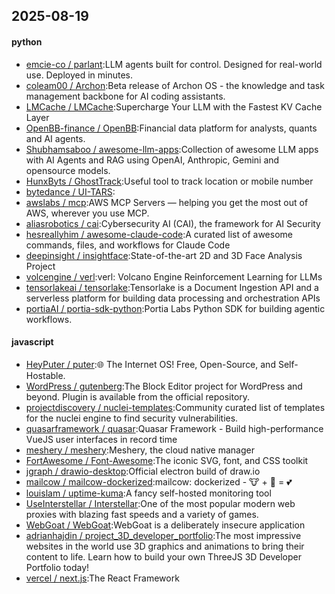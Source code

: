 ## 2025-08-19

#### python
* [emcie-co / parlant](https://github.com/emcie-co/parlant):LLM agents built for control. Designed for real-world use. Deployed in minutes.
* [coleam00 / Archon](https://github.com/coleam00/Archon):Beta release of Archon OS - the knowledge and task management backbone for AI coding assistants.
* [LMCache / LMCache](https://github.com/LMCache/LMCache):Supercharge Your LLM with the Fastest KV Cache Layer
* [OpenBB-finance / OpenBB](https://github.com/OpenBB-finance/OpenBB):Financial data platform for analysts, quants and AI agents.
* [Shubhamsaboo / awesome-llm-apps](https://github.com/Shubhamsaboo/awesome-llm-apps):Collection of awesome LLM apps with AI Agents and RAG using OpenAI, Anthropic, Gemini and opensource models.
* [HunxByts / GhostTrack](https://github.com/HunxByts/GhostTrack):Useful tool to track location or mobile number
* [bytedance / UI-TARS](https://github.com/bytedance/UI-TARS):
* [awslabs / mcp](https://github.com/awslabs/mcp):AWS MCP Servers — helping you get the most out of AWS, wherever you use MCP.
* [aliasrobotics / cai](https://github.com/aliasrobotics/cai):Cybersecurity AI (CAI), the framework for AI Security
* [hesreallyhim / awesome-claude-code](https://github.com/hesreallyhim/awesome-claude-code):A curated list of awesome commands, files, and workflows for Claude Code
* [deepinsight / insightface](https://github.com/deepinsight/insightface):State-of-the-art 2D and 3D Face Analysis Project
* [volcengine / verl](https://github.com/volcengine/verl):verl: Volcano Engine Reinforcement Learning for LLMs
* [tensorlakeai / tensorlake](https://github.com/tensorlakeai/tensorlake):Tensorlake is a Document Ingestion API and a serverless platform for building data processing and orchestration APIs
* [portiaAI / portia-sdk-python](https://github.com/portiaAI/portia-sdk-python):Portia Labs Python SDK for building agentic workflows.

#### javascript
* [HeyPuter / puter](https://github.com/HeyPuter/puter):🌐 The Internet OS! Free, Open-Source, and Self-Hostable.
* [WordPress / gutenberg](https://github.com/WordPress/gutenberg):The Block Editor project for WordPress and beyond. Plugin is available from the official repository.
* [projectdiscovery / nuclei-templates](https://github.com/projectdiscovery/nuclei-templates):Community curated list of templates for the nuclei engine to find security vulnerabilities.
* [quasarframework / quasar](https://github.com/quasarframework/quasar):Quasar Framework - Build high-performance VueJS user interfaces in record time
* [meshery / meshery](https://github.com/meshery/meshery):Meshery, the cloud native manager
* [FortAwesome / Font-Awesome](https://github.com/FortAwesome/Font-Awesome):The iconic SVG, font, and CSS toolkit
* [jgraph / drawio-desktop](https://github.com/jgraph/drawio-desktop):Official electron build of draw.io
* [mailcow / mailcow-dockerized](https://github.com/mailcow/mailcow-dockerized):mailcow: dockerized - 🐮 + 🐋 = 💕
* [louislam / uptime-kuma](https://github.com/louislam/uptime-kuma):A fancy self-hosted monitoring tool
* [UseInterstellar / Interstellar](https://github.com/UseInterstellar/Interstellar):One of the most popular modern web proxies with blazing fast speeds and a variety of games.
* [WebGoat / WebGoat](https://github.com/WebGoat/WebGoat):WebGoat is a deliberately insecure application
* [adrianhajdin / project_3D_developer_portfolio](https://github.com/adrianhajdin/project_3D_developer_portfolio):The most impressive websites in the world use 3D graphics and animations to bring their content to life. Learn how to build your own ThreeJS 3D Developer Portfolio today!
* [vercel / next.js](https://github.com/vercel/next.js):The React Framework
